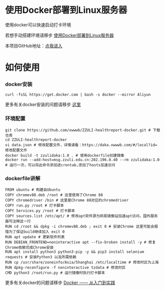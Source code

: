 # 使用Docker部署到Linux服务器

使用docker可以快速启动打卡环境

若想手动搭建环境请移步 [使用Docker部署到Linux服务器](https://daka.xwwwb.com/#/docker)

本项目GitHub地址：[点我进入](https://github.com/xwwwb/ZZULI-healthreport-docker)

# 如何使用

### docker安装

```shell
curl -fsSL https://get.docker.com | bash -s docker --mirror Aliyun
```

更多有关docker安装的问题请移步 [这里](https://yeasy.gitbook.io/docker_practice/install/ubuntu)

### 环境配置

```shell
git clone https://github.com/xwwwb/ZZULI-healthreport-docker.git # 下载仓库
cd ZZULI-healthreport-docker
vi data.json # 修改配置文件，详情请看：https://daka.xwwwb.com/#/local?id=修改配置文件
docker build -t zzulidaka:1.0 . # 使用dockerfile创建镜像
docker run --add-host=msg.zzuli.edu.cn:202.196.0.40 --rm zzulidaka:1.0 # 运行一次，可以将此命令添加进crontab,添加了hosts加速访问
```

### dockerfile讲解

```
FROM ubuntu # 构建自Ubuntu
COPY chromev88.deb /root # 这里使用了Chrome 88
COPY chromedriver /bin # 这里是Chrome 88对应的chromedriver
COPY run.py /root # 打卡脚本
COPY Services.py /root # 打卡脚本
COPY sources.list /etc/apt/ # 修改apt软件源为网易镜像站加速apt访问，国外服务器可注释这一行
RUN cd /root && dpkg -i chromev88.deb ; exit 0 # 安装Chrome 这里可能会报错为了保证build继续加入 exit 0
RUN apt update # 更新软件列表
RUN DEBIAN_FRONTEND=noninteractive apt --fix-broken install -y # 修复Chrome依赖完成Chrome安装
RUN apt install python3 python3-pip -y && pip3 install selenium requests # 安装Python3 以及所需依赖
RUN cp /usr/share/zoneinfo/Asia/Shanghai /etc/localtime # 修改时区为上海
RUN dpkg-reconfigure -f noninteractive tzdata # 修改时区
CMD python3 /root/run.py # 运行镜像时执行打卡脚本
```

更多有关docker的问题请移步 [Docker —— 从入门到实践](https://yeasy.gitbook.io/docker_practice/)

